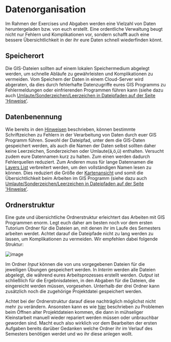 # Datenorganisation
Im Rahmen der Exercises und Abgaben werden eine Vielzahl von Daten heruntergeladen bzw. von euch erstellt. Eine ordentliche Verwaltung beugt nicht nur Fehlern und Komplikationen vor, sondern schafft auch eine bessere Übersichtlichkeit in der ihr eure Daten schnell wiederfinden könnt.

## Speicherort
Die GIS-Dateien sollten auf einem lokalen Speichermedium abgelegt werden, um schnelle Abläufe zu gewährleisten und Komplikationen zu vermeiden. Vom Speichern der Daten in einem Cloud-Server wird abgeraten, da dies durch fehlerhafte Datenzugriffe eures GIS Programms zu Fehlermeldungen oder einfrierenden Programmen führen kann (siehe dazu auch [Umlaute/Sonderzeichen/Leerzeichen in Dateipfaden auf der Seite 'Hinweise'](/content/gis/allgemeines/Hinweise.md#umlaute-sonderzeichen-leerzeichen-in-dateipfaden).

## Datenbenennung
Wie bereits in den [Hinweisen](/content/gis/allgemeines/Hinweise.md) beschrieben, können bestimmte Schriftzeichen zu Fehlern in der Verarbeitung von Daten durch euer GIS Programm führen. Sowohl der Dateipfad, unter dem die GIS-Daten gespeichert werden, als auch die Namen der Daten selbst sollten daher keine Leerzeichen, Sonderzeichen oder Umlaute(ä,ö,ü) enthalten. Versucht zudem eure Datennamen kurz zu halten. Zum einen werden dadurch Fehlerquellen reduziert. Zum Anderen muss für lange Datennamen die [Layers List](/content/gis/exercise_1/arbeiten_mit_qgis/qgis-Interface) verbreitert werden, um den vollständigen Namen lesen zu können. Dies reduziert die Größe der [Kartenansicht](/content/gis/exercise_1/arbeiten_mit_qgis/qgis-Interface.md) und somit die Übersichtlichkeit beim Arbeiten im GIS Programm (siehe dazu auch [Umlaute/Sonderzeichen/Leerzeichen in Dateipfaden auf der Seite 'Hinweise'](/content/gis/allgemeines/Hinweise.md#umlaute-sonderzeichen-leerzeichen-in-dateipfaden).

## Ordnerstruktur
Eine gute und übersichtliche Ordnerstruktur erleichtert das Arbeiten mit GIS Programmen enorm. Legt euch daher am besten noch vor dem ersten Tutorium Ordner für die Dateien an, mit denen ihr im Laufe des Semesters arbeiten werdet. Achtet darauf die Dateipfade nicht zu lang werden zu lassen, um Komplikationen zu vermeiden. Wir empfehlen dabei folgende Struktur:

![image](https://courses.gistools.geog.uni-heidelberg.de/giscience/qgis-book/-/raw/main/uploads/1c62c207ac0bab58199b4e448282ff95/image.png)

Im Ordner *Input* können die von uns vorgegebenen Dateien für die jeweiligen Übungen gespeichert werden. In *Interim* werden alle Dateien abgelegt, die während eures Arbeitsprozesses erstellt werden. *Output* ist schließlich für die Ergebnisdateien, in den Abgaben für die Dateien, die eingereicht werden müssen, vorgesehen. Unterhalb der drei Ordner kann zusätzlich noch die zugehörige Projektdatei gespeichert werden.  

Achtet bei der Ordnerstruktur darauf diese nachträglich möglichst nicht mehr zu verändern. Ansonsten kann es wie [hier](/content/gis/exercise_1/arbeiten_mit_qgis/qgis-Interface.md#projekt-speichern-und-öffnen) beschrieben zu Problemen beim Öffnen alter Projektdateien kommen, die dann in mühseliger Kleinstarbeit manuell wieder repariert werden müssen oder unbrauchbar geworden sind. Macht euch also wirklich vor dem Bearbeiten der ersten Aufgaben bereits darüber Gedanken welche Ordner ihr im Verlauf des Semesters benötigen werdet und wo ihr diese anlegen wollt.
